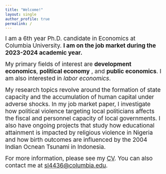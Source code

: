 ```yaml
---
title: "Welcome!"
layout: single
author_profile: true
permalink: /
---
```


<p><span style="font-size:14pt;">
I am a 6th year Ph.D. candidate in Economics at Columbia University. <b>I am on the job market during the 2023-2024 academic year.</b> </span></p>

<p><span style="font-size:14pt;">
My primary fields of interest are <b>development economics</b>, <b>political economy</b>
, and <b>public economics</b>. I am also interested in <i>labor economics</i>. </span></p>

<p><span style="font-size:14pt;">
My research topics revolve around the formation of state capacity and the accumulation of human capital under adverse shocks. In my job market paper, I investigate how political violence targeting local politicians affects the fiscal and personnel capacity of local governments. I also have ongoing projects that study how educational attainment is impacted by religious violence in Nigeria and how birth outcomes are influenced by the 2004 Indian Ocnean Tsunami in Indonesia.
    </span></p>

<p><span style="font-size:14pt;"> 
For more information, please see my <a href="https://seunghunlee918.github.io/cv/CV_shl_202300925.pdf">CV</a>. You can also contact me at <a href="mailto:sl4436@columbia.edu">sl4436@columbia.edu</a>.
</span></p>
